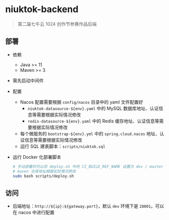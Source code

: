# niuktok-backend
> 第二届七牛云 1024 创作节参赛作品后端

## 部署

- 依赖
    - Java >= 11
    - Maven >= 3
- 需先启动中间件
- 配置 
    - Nacos 配置需要根据 `config/nacos` 目录中的 yaml 文件配置好
        - `niuktok-datasource-${env}.yaml` 中的 MySQL 数据库地址、认证信息等需要根据实际情况修改
        - `redis-datasource-${env}.yaml` 中的 Redis 缓存地址、认证信息等需要根据实际情况修改
    - 每个微服务的 `bootstrap-${env}.yml` 中的 `spring.cloud.nacos` 地址、认证信息等需要根据实际情况修改
    - 运行 SQL 建表脚本：`scripts/niuktok.sql`
- 运行 Docker 化部署脚本

    ```sh
    # 手动部署时可以将 deploy.sh 中的 CI_BUILD_REF_NAME 设置为 dev / master
    # maven 仓库地址根据实际情况修改
    sudo bash scripts/deploy.sh
    ```

## 访问

- 后端地址：`http://${ip}:${gateway.port}`，默认 `dev` 环境下是 `28001`，可以在 nacos 中进行配置